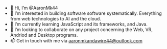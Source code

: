 - 👋 Hi, I’m @AaronMk44
- 👀 I’m interested in building software software systematically. Everything from web technologies to AI and the cloud.
- 🌱 I’m currently learning JavaScript and its frameworks, and Java.
- 💞️ I’m looking to collaborate on any project concerning the Web, VR, Andriod and Desktop programs.
- 📫 Get in touch with me via aaronmkandawire44@outlook.com

<!---
AaronMk44/AaronMk44 is a ✨ special ✨ repository because its `README.md` (this file) appears on your GitHub profile.
You can click the Preview link to take a look at your changes.
--->
